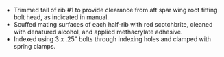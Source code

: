 * Trimmed tail of rib #1 to provide clearance from aft spar wing root fitting bolt head, as indicated in manual.
* Scuffed mating surfaces of each half-rib with red scotchbrite, cleaned with denatured alcohol, and applied methacrylate adhesive.
* Indexed using 3 x .25" bolts through indexing holes and clamped with spring clamps.
